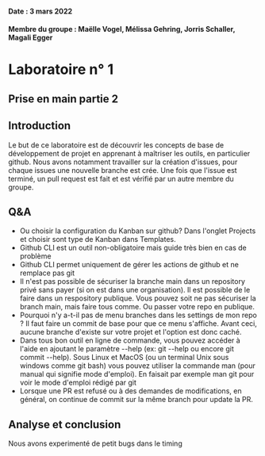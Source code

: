 #### Date : 3 mars 2022

#### Membre du groupe : Maëlle Vogel, Mélissa Gehring, Jorris Schaller, Magali Egger 

# Laboratoire n° 1

## Prise en main partie 2

## Introduction 

Le but de ce laboratoire est de découvrir les concepts de base de développement de projet en apprenant à maîtriser les outils, en particulier github. 
Nous avons notamment travailler sur la création d'issues, pour chaque issues une nouvelle branche est crée. Une fois que l'issue est terminé, un pull request est fait et est
vérifié par un autre membre du groupe. 

## Q&A

- Ou choisir la configuration du Kanban sur github?
Dans l'onglet Projects et choisir sont type de Kanban dans Templates.
- Github CLI est un outil non-obligatoire mais guide très bien en cas de problème
- Github CLI permet uniquement de gérer les actions de github et ne remplace pas git
- Il n'est pas possible de sécuriser la branche main dans un repository privé sans payer (si on est dans une organisation). Il est possible de le faire dans un respository publique.
Vous pouvez soit ne pas sécuriser la branch main, mais faire tous comme. Ou passer votre repo en publique.
- Pourquoi n'y a-t-il pas de menu branches dans les settings de mon repo ?
Il faut faire un commit de base pour que ce menu s'affiche. Avant ceci, aucune branche d'existe sur votre projet et l'option est donc caché.
- Dans tous bon outil en ligne de commande, vous pouvez accéder à l'aide en ajoutant le paramètre --help (ex: git --help ou encore git commit --help).
Sous Linux et MacOS (ou un terminal Unix sous windows comme git bash) vous pouvez utiliser la commande man (pour manual qui signifie mode d'emploi).
En faisait par exemple man git pour voir le mode d'emploi rédigé par git
- Lorsque une PR est refusé ou à des demandes de modifications, en général, on continue de commit sur la même branch pour update la PR.

## Analyse et conclusion

Nous avons experimenté de petit bugs dans le timing

